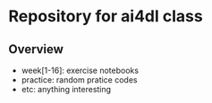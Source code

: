 # Repository for ai4dl class


## Overview
- week[1-16]: exercise notebooks
- practice: random pratice codes
- etc: anything interesting 
